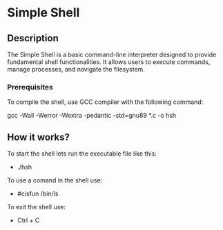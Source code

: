 # Simple Shell

## Description

The Simple Shell is a basic command-line interpreter designed to provide fundamental shell functionalities. It allows users to execute commands, manage processes, and navigate the filesystem.

### Prerequisites

To compile the shell, use GCC compiler with the following command:

gcc -Wall -Werror -Wextra -pedantic -std=gnu89 *.c -o hsh

## How it works?

To start the shell lets run the executable file like this:

* ./hsh

To use a comand in the shell use:

* #cisfun /bin/ls

To exit the shell use:

* Ctrl + C


